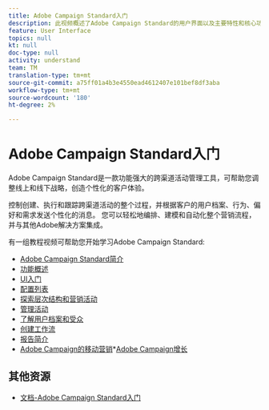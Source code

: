 ```yaml
---
title: Adobe Campaign Standard入门
description: 此视频概述了Adobe Campaign Standard的用户界面以及主要特性和核心功能。
feature: User Interface
topics: null
kt: null
doc-type: null
activity: understand
team: TM
translation-type: tm+mt
source-git-commit: a75ff01a4b3e4550ead4612407e101bef8df3aba
workflow-type: tm+mt
source-wordcount: '180'
ht-degree: 2%

---
```



# Adobe Campaign Standard入门

Adobe Campaign Standard是一款功能强大的跨渠道活动管理工具，可帮助您调整线上和线下战略，创造个性化的客户体验。

控制创建、执行和跟踪跨渠道活动的整个过程，并根据客户的用户档案、行为、偏好和需求发送个性化的消息。 您可以轻松地编排、建模和自动化整个营销流程，并与其他Adobe解决方案集成。

有一组教程视频可帮助您开始学习Adobe Campaign Standard:

* [Adobe Campaign Standard简介](/help/getting-started/adobe-campaign-standard-introduction.md)
* [功能概述](/help/getting-started/functional-overview.md)
* [UI入门](/help/getting-started/getting-started-with-the-ui.md)
* [配置列表](/help/getting-started/configure-a-list.md)
* [探索层次结构和营销活动](/help/getting-started/explore-hierarchy-and-marketing-activities.md)
* [管理活动](/help/getting-started/managing-campaigns.md)
* [了解用户档案和受众](/help/getting-started/understanding-profiles-and-audiences.md)
* [创建工作流](/help/managing-processes-and-data/create-workflow.md)
* [报告简介](/help/getting-started/reporting-with-adobe-campaign-introduction.md)
* [Adobe Campaign的移动营销](/help/getting-started/mobile-marketing-with-adobe-campaign.md)*[Adobe Campaign增长](/help/getting-started/growing-with-adobe-campaign.md)

## 其他资源

* [文档-Adobe Campaign Standard入门](https://docs.adobe.com/content/help/en/campaign-standard/using/getting-started/about-campaign-standard.html)

